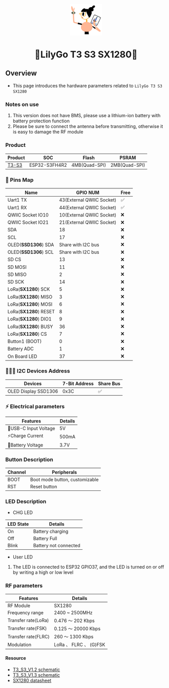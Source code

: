 <div align="center" markdown="1">
  <img src="../../../.github/LilyGo_logo.png" alt="LilyGo logo" width="100"/>
</div>

<h1 align = "center">🌟LilyGo T3 S3 SX1280🌟</h1>

## Overview

* This page introduces the hardware parameters related to `LilyGo T3 S3 SX1280`

### Notes on use

1. This version does not have BMS, please use a lithium-ion battery with battery protection function
2. Please be sure to connect the antenna before transmitting, otherwise it is easy to damage the RF module

### Product

| Product    | SOC           | Flash         | PSRAM         |
| ---------- | ------------- | ------------- | ------------- |
| [T3-S3][1] | ESP32-S3FH4R2 | 4MB(Quad-SPI) | 2MB(Quad-SPI) |

[1]: https://www.lilygo.cc/products/t3s3-v1-0?variant=42586879688885 "T3-S3"

### 📍 Pins Map

| Name                   | GPIO NUM                  | Free |
| ---------------------- | ------------------------- | ---- |
| Uart1 TX               | 43(External QWIIC Socket) | ✅️    |
| Uart1 RX               | 44(External QWIIC Socket) | ✅️    |
| QWIIC Socket IO10      | 10(External QWIIC Socket) | ❌    |
| QWIIC Socket IO21      | 21(External QWIIC Socket) | ❌    |
| SDA                    | 18                        | ❌    |
| SCL                    | 17                        | ❌    |
| OLED(**SSD1306**) SDA  | Share with I2C bus        | ❌    |
| OLED(**SSD1306**) SCL  | Share with I2C bus        | ❌    |
| SD CS                  | 13                        | ❌    |
| SD MOSI                | 11                        | ❌    |
| SD MISO                | 2                         | ❌    |
| SD SCK                 | 14                        | ❌    |
| LoRa(**SX1280**) SCK   | 5                         | ❌    |
| LoRa(**SX1280**) MISO  | 3                         | ❌    |
| LoRa(**SX1280**) MOSI  | 6                         | ❌    |
| LoRa(**SX1280**) RESET | 8                         | ❌    |
| LoRa(**SX1280**) DIO1  | 9                         | ❌    |
| LoRa(**SX1280**) BUSY  | 36                        | ❌    |
| LoRa(**SX1280**) CS    | 7                         | ❌    |
| Button1 (BOOT)         | 0                         | ❌    |
| Battery ADC            | 1                         | ❌    |
| On Board LED           | 37                        | ❌    |

### 🧑🏼‍🔧 I2C Devices Address

| Devices              | 7-Bit Address | Share Bus |
| -------------------- | ------------- | --------- |
| OLED Display SSD1306 | 0x3C          | ✅️         |

### ⚡ Electrical parameters

| Features             | Details |
| -------------------- | ------- |
| 🔗USB-C Input Voltage | 5V      |
| ⚡Charge Current      | 500mA   |
| 🔋Battery Voltage     | 3.7V    |


### Button Description

| Channel | Peripherals                    |
| ------- | ------------------------------ |
| BOOT    | Boot mode button, customizable |
| RST     | Reset button                   |

### LED Description

* CHG LED

| LED State | Details               |
| --------- | --------------------- |
| On        | Battery charging      |
| Off       | Battery Full          |
| Blink     | Battery not connected |

* User LED

1. The LED is connected to ESP32 GPIO37, and the LED is turned on or off by writing a high or low level

### RF parameters

| Features            | Details                |
| ------------------- | ---------------------- |
| RF  Module          | SX1280                 |
| Frequency range     | 2400 ~ 2500MHz         |
| Transfer rate(LoRa) | 0.476 ～ 202 Kbps      |
| Transfer rate(FSK)  | 0.125 ～ 20000 Kbps    |
| Transfer rate(FLRC) | 260 ～ 1300 Kbps       |
| Modulation          | LoRa 、 FLRC 、 (G)FSK |

#### Resource

* [T3_S3_V1.2 schematic](../../../schematic/T3_S3_V1.2.pdf)
* [T3_S3_V1.3 schematic](../../../schematic/T3_S3_V1.3.pdf)
* [SX1280 datasheet](https://www.semtech.cn/products/wireless-rf/lora-connect/sx1280)

